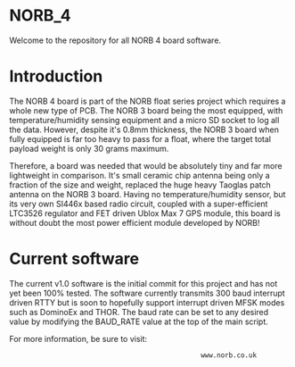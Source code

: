 NORB_4
======

Welcome to the repository for all NORB 4 board software.


Introduction
============

The NORB 4 board is part of the NORB float series project which requires a whole new type of PCB. The NORB 3 board being the most equipped, with temperature/humidity sensing equipment and a micro SD socket to log all the data. However, despite it's 0.8mm thickness, the NORB 3 board when fully equipped is far too heavy to pass for a float, where the target total payload weight is only 30 grams maximum.

  

Therefore, a board was needed that would be absolutely tiny and far more lightweight in comparison. It's small ceramic chip antenna being only a fraction of the size and weight, replaced the huge heavy Taoglas patch antenna on the NORB 3 board. Having no temperature/humidity sensor, but its very own SI446x based radio circuit, coupled with a super-efficient LTC3526 regulator and FET driven Ublox Max 7 GPS module, this board is without doubt the most power efficient module developed by NORB!



Current software
================

The current v1.0 software is the initial commit for this project and has not yet been 100% tested. The software currently transmits 300 baud interrupt driven RTTY but is soon to hopefully support interrupt driven MFSK modes such as DominoEx and THOR. The baud rate can be set to any desired value by modifying the BAUD_RATE value at the top of the main script.


For more information, be sure to visit:

                                                    www.norb.co.uk
 
 
